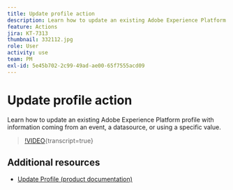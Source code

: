 ```yaml
---
title: Update profile action
description: Learn how to update an existing Adobe Experience Platform profile with information coming from an event, a datasource, or using a specific value.
feature: Actions
jira: KT-7313
thumbnail: 332112.jpg
role: User
activity: use
team: PM
exl-id: 5e45b702-2c99-49ad-ae00-65f7555acd09
---
```

# Update profile action

Learn how to update an existing Adobe Experience Platform profile with information coming from an event, a datasource, or using a specific value.

>[!VIDEO](https://video.tv.adobe.com/v/332112?learn=on){transcript=true}

## Additional resources

* [Update Profile (product documentation)](https://experienceleague.adobe.com/docs/journeys/using/building-journeys/about-journey-building/action-activities/update-profiles.html?lang=en#important-notes)

